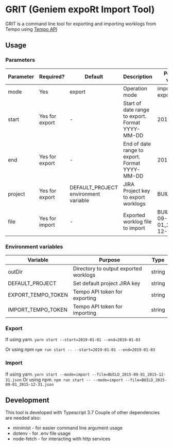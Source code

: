 # GRIT (Geniem expoRt Import Tool)

GRIT is a command line tool for exporting and importing worklogs from Tempo using [Tempo API](https://tempo-io.github.io/tempo-api-docs/)

## Usage

### Parameters

| Parameter | Required?      | Default                              | Description                                      | Possible values                  |
| --------- | -------------- | ------------------------------------ | ------------------------------------------------ | -------------------------------- |
| mode      | Yes            | export                               | Operation mode                                   | import, export                   |
| start     | Yes for export | -                                    | Start of date range to export. Format YYYY-MM-DD | 2019-01-01                       |
| end       | Yes for export | -                                    | End of date range to export. Format YYYY-MM-DD   | 2019-01-01                       |
| project   | Yes for export | DEFAULT_PROJECT environment variable | JIRA Project key to export worklogs              | BUILD, KNI                       |
| file      | Yes for import | -                                    | Exported worklog file to import                  | BUILD_2015-09-01_2015-12-31.json |

### Environment variables

| Variable           | Purpose                               | Type   |
| ------------------ | ------------------------------------- | ------ |
| outDir             | Directory to output exported worklogs | string |
| DEFAULT_PROJECT    | Set default project JIRA key          | string |
| EXPORT_TEMPO_TOKEN | Tempo API token for exporting         | string |
| IMPORT_TEMPO_TOKEN | Tempo API token for importing         | string |

### Export

If using yarn.
`yarn start --start=2019-01-01 --end=2019-01-03`

Or using npm
`npm run start -- --start=2019-01-01 --end=2019-01-03`

### Import

If using yarn.
`yarn start --mode=import --file=BUILD_2015-09-01_2015-12-31.json`
Or using npm.
`npm run start -- --mode=import --file=BUILD_2015-09-01_2015-12-31.json`

## Development

This tool is developed with Typescript 3.7
Couple of other dependencies are needed also:

- minimist - for easier command line argument usage
- dotenv - for .env file usage
- node-fetch - for interacting with http services
